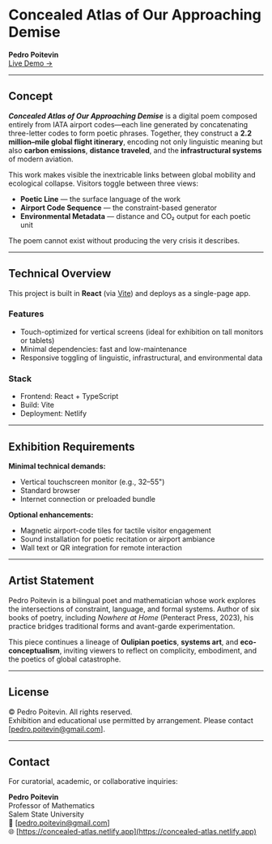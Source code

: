 # Concealed Atlas of Our Approaching Demise

**Pedro Poitevin**  
[Live Demo →](https://concealed-atlas.netlify.app)

---

## Concept

**_Concealed Atlas of Our Approaching Demise_** is a digital poem composed entirely from IATA airport codes—each line generated by concatenating three-letter codes to form poetic phrases. Together, they construct a **2.2 million–mile global flight itinerary**, encoding not only linguistic meaning but also **carbon emissions**, **distance traveled**, and the **infrastructural systems** of modern aviation.

This work makes visible the inextricable links between global mobility and ecological collapse. Visitors toggle between three views:
- **Poetic Line** — the surface language of the work
- **Airport Code Sequence** — the constraint-based generator
- **Environmental Metadata** — distance and CO₂ output for each poetic unit

The poem cannot exist without producing the very crisis it describes.

---

## Technical Overview

This project is built in **React** (via [Vite](https://vitejs.dev/)) and deploys as a single-page app.

### Features
- Touch-optimized for vertical screens (ideal for exhibition on tall monitors or tablets)
- Minimal dependencies: fast and low-maintenance
- Responsive toggling of linguistic, infrastructural, and environmental data

### Stack
- Frontend: React + TypeScript
- Build: Vite
- Deployment: Netlify

---

## Exhibition Requirements

**Minimal technical demands:**
- Vertical touchscreen monitor (e.g., 32–55")
- Standard browser
- Internet connection or preloaded bundle

**Optional enhancements:**
- Magnetic airport-code tiles for tactile visitor engagement
- Sound installation for poetic recitation or airport ambiance
- Wall text or QR integration for remote interaction

---

## Artist Statement

Pedro Poitevin is a bilingual poet and mathematician whose work explores the intersections of constraint, language, and formal systems. Author of six books of poetry, including _Nowhere at Home_ (Penteract Press, 2023), his practice bridges traditional forms and avant-garde experimentation.

This piece continues a lineage of **Oulipian poetics**, **systems art**, and **eco-conceptualism**, inviting viewers to reflect on complicity, embodiment, and the poetics of global catastrophe.

---

## License

© Pedro Poitevin. All rights reserved.  
Exhibition and educational use permitted by arrangement.
Please contact [pedro.poitevin@gmail.com].

---

## Contact

For curatorial, academic, or collaborative inquiries:

**Pedro Poitevin**  
Professor of Mathematics  
Salem State University  
📧 [pedro.poitevin@gmail.com]  
🌐 [https://concealed-atlas.netlify.app](https://concealed-atlas.netlify.app)

